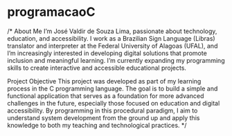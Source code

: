 # programacaoC
/* 
About Me
I’m José Valdir de Souza Lima, passionate about technology, education, and accessibility. I work as a Brazilian Sign Language (Libras) translator and interpreter at the Federal University of Alagoas (UFAL), and I’m increasingly interested in developing digital solutions that promote inclusion and meaningful learning. I’m currently expanding my programming skills to create interactive and accessible educational projects.

Project Objective
This project was developed as part of my learning process in the C programming language. The goal is to build a simple and functional application that serves as a foundation for more advanced challenges in the future, especially those focused on education and digital accessibility. By programming in this procedural paradigm, I aim to understand system development from the ground up and apply this knowledge to both my teaching and technological practices.
*/
